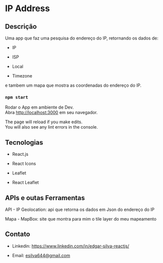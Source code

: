 # IP Address

## Descrição

Uma app que faz uma pesquisa do endereço do IP, retornando os dados de: 

- IP

- ISP

- Local

- Timezone

e tambem um mapa que mostra as coordenadas do endereço do IP.

### `npm start`

Rodar o App em ambiente de Dev.\
Abra [http://localhost:3000](http://localhost:3000) em seu navegador.

The page will reload if you make edits.\
You will also see any lint errors in the console.

## Tecnologias

- React.js

- React Icons

- Leaflet

- React Leaflet

## APIs e outas Ferramentas

API - IP Geolocation: api que retorna os dados em Json do endereço do IP

Mapa - MapBox: site que montra para mim o tile layer do meu mapeamento

## Contato

- Linkedin: https://www.linkedin.com/in/edgar-silva-reactjs/

- Email: esilva644@gmail.com